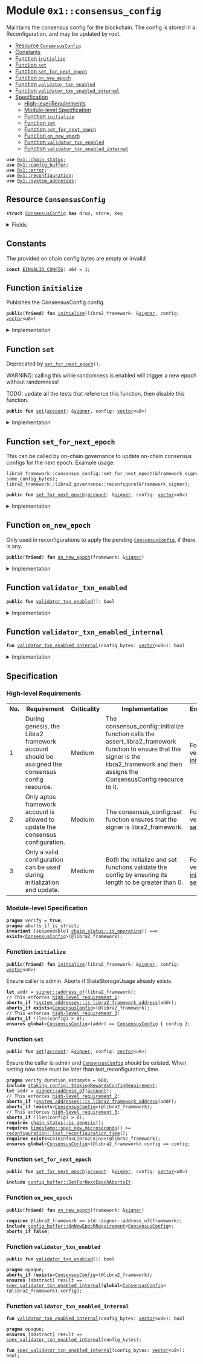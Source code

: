 
<a id="0x1_consensus_config"></a>

# Module `0x1::consensus_config`

Maintains the consensus config for the blockchain. The config is stored in a
Reconfiguration, and may be updated by root.


-  [Resource `ConsensusConfig`](#0x1_consensus_config_ConsensusConfig)
-  [Constants](#@Constants_0)
-  [Function `initialize`](#0x1_consensus_config_initialize)
-  [Function `set`](#0x1_consensus_config_set)
-  [Function `set_for_next_epoch`](#0x1_consensus_config_set_for_next_epoch)
-  [Function `on_new_epoch`](#0x1_consensus_config_on_new_epoch)
-  [Function `validator_txn_enabled`](#0x1_consensus_config_validator_txn_enabled)
-  [Function `validator_txn_enabled_internal`](#0x1_consensus_config_validator_txn_enabled_internal)
-  [Specification](#@Specification_1)
    -  [High-level Requirements](#high-level-req)
    -  [Module-level Specification](#module-level-spec)
    -  [Function `initialize`](#@Specification_1_initialize)
    -  [Function `set`](#@Specification_1_set)
    -  [Function `set_for_next_epoch`](#@Specification_1_set_for_next_epoch)
    -  [Function `on_new_epoch`](#@Specification_1_on_new_epoch)
    -  [Function `validator_txn_enabled`](#@Specification_1_validator_txn_enabled)
    -  [Function `validator_txn_enabled_internal`](#@Specification_1_validator_txn_enabled_internal)


<pre><code><b>use</b> <a href="chain_status.md#0x1_chain_status">0x1::chain_status</a>;
<b>use</b> <a href="config_buffer.md#0x1_config_buffer">0x1::config_buffer</a>;
<b>use</b> <a href="../../../libra2-stdlib/../move-stdlib/tests/compiler-v2-doc/error.md#0x1_error">0x1::error</a>;
<b>use</b> <a href="reconfiguration.md#0x1_reconfiguration">0x1::reconfiguration</a>;
<b>use</b> <a href="system_addresses.md#0x1_system_addresses">0x1::system_addresses</a>;
</code></pre>



<a id="0x1_consensus_config_ConsensusConfig"></a>

## Resource `ConsensusConfig`



<pre><code><b>struct</b> <a href="consensus_config.md#0x1_consensus_config_ConsensusConfig">ConsensusConfig</a> <b>has</b> drop, store, key
</code></pre>



<details>
<summary>Fields</summary>


<dl>
<dt>
<code>config: <a href="../../../libra2-stdlib/../move-stdlib/tests/compiler-v2-doc/vector.md#0x1_vector">vector</a>&lt;u8&gt;</code>
</dt>
<dd>

</dd>
</dl>


</details>

<a id="@Constants_0"></a>

## Constants


<a id="0x1_consensus_config_EINVALID_CONFIG"></a>

The provided on chain config bytes are empty or invalid


<pre><code><b>const</b> <a href="consensus_config.md#0x1_consensus_config_EINVALID_CONFIG">EINVALID_CONFIG</a>: u64 = 1;
</code></pre>



<a id="0x1_consensus_config_initialize"></a>

## Function `initialize`

Publishes the ConsensusConfig config.


<pre><code><b>public</b>(<b>friend</b>) <b>fun</b> <a href="consensus_config.md#0x1_consensus_config_initialize">initialize</a>(libra2_framework: &<a href="../../../libra2-stdlib/../move-stdlib/tests/compiler-v2-doc/signer.md#0x1_signer">signer</a>, config: <a href="../../../libra2-stdlib/../move-stdlib/tests/compiler-v2-doc/vector.md#0x1_vector">vector</a>&lt;u8&gt;)
</code></pre>



<details>
<summary>Implementation</summary>


<pre><code><b>public</b>(<b>friend</b>) <b>fun</b> <a href="consensus_config.md#0x1_consensus_config_initialize">initialize</a>(libra2_framework: &<a href="../../../libra2-stdlib/../move-stdlib/tests/compiler-v2-doc/signer.md#0x1_signer">signer</a>, config: <a href="../../../libra2-stdlib/../move-stdlib/tests/compiler-v2-doc/vector.md#0x1_vector">vector</a>&lt;u8&gt;) {
    <a href="system_addresses.md#0x1_system_addresses_assert_libra2_framework">system_addresses::assert_libra2_framework</a>(libra2_framework);
    <b>assert</b>!(<a href="../../../libra2-stdlib/../move-stdlib/tests/compiler-v2-doc/vector.md#0x1_vector_length">vector::length</a>(&config) &gt; 0, <a href="../../../libra2-stdlib/../move-stdlib/tests/compiler-v2-doc/error.md#0x1_error_invalid_argument">error::invalid_argument</a>(<a href="consensus_config.md#0x1_consensus_config_EINVALID_CONFIG">EINVALID_CONFIG</a>));
    <b>move_to</b>(libra2_framework, <a href="consensus_config.md#0x1_consensus_config_ConsensusConfig">ConsensusConfig</a> { config });
}
</code></pre>



</details>

<a id="0x1_consensus_config_set"></a>

## Function `set`

Deprecated by <code><a href="consensus_config.md#0x1_consensus_config_set_for_next_epoch">set_for_next_epoch</a>()</code>.

WARNING: calling this while randomness is enabled will trigger a new epoch without randomness!

TODO: update all the tests that reference this function, then disable this function.


<pre><code><b>public</b> <b>fun</b> <a href="consensus_config.md#0x1_consensus_config_set">set</a>(<a href="account.md#0x1_account">account</a>: &<a href="../../../libra2-stdlib/../move-stdlib/tests/compiler-v2-doc/signer.md#0x1_signer">signer</a>, config: <a href="../../../libra2-stdlib/../move-stdlib/tests/compiler-v2-doc/vector.md#0x1_vector">vector</a>&lt;u8&gt;)
</code></pre>



<details>
<summary>Implementation</summary>


<pre><code><b>public</b> <b>fun</b> <a href="consensus_config.md#0x1_consensus_config_set">set</a>(<a href="account.md#0x1_account">account</a>: &<a href="../../../libra2-stdlib/../move-stdlib/tests/compiler-v2-doc/signer.md#0x1_signer">signer</a>, config: <a href="../../../libra2-stdlib/../move-stdlib/tests/compiler-v2-doc/vector.md#0x1_vector">vector</a>&lt;u8&gt;) <b>acquires</b> <a href="consensus_config.md#0x1_consensus_config_ConsensusConfig">ConsensusConfig</a> {
    <a href="system_addresses.md#0x1_system_addresses_assert_libra2_framework">system_addresses::assert_libra2_framework</a>(<a href="account.md#0x1_account">account</a>);
    <a href="chain_status.md#0x1_chain_status_assert_genesis">chain_status::assert_genesis</a>();
    <b>assert</b>!(<a href="../../../libra2-stdlib/../move-stdlib/tests/compiler-v2-doc/vector.md#0x1_vector_length">vector::length</a>(&config) &gt; 0, <a href="../../../libra2-stdlib/../move-stdlib/tests/compiler-v2-doc/error.md#0x1_error_invalid_argument">error::invalid_argument</a>(<a href="consensus_config.md#0x1_consensus_config_EINVALID_CONFIG">EINVALID_CONFIG</a>));

    <b>let</b> config_ref = &<b>mut</b> <b>borrow_global_mut</b>&lt;<a href="consensus_config.md#0x1_consensus_config_ConsensusConfig">ConsensusConfig</a>&gt;(@libra2_framework).config;
    *config_ref = config;

    // Need <b>to</b> trigger <a href="reconfiguration.md#0x1_reconfiguration">reconfiguration</a> so validator nodes can sync on the updated configs.
    <a href="reconfiguration.md#0x1_reconfiguration_reconfigure">reconfiguration::reconfigure</a>();
}
</code></pre>



</details>

<a id="0x1_consensus_config_set_for_next_epoch"></a>

## Function `set_for_next_epoch`

This can be called by on-chain governance to update on-chain consensus configs for the next epoch.
Example usage:
```
libra2_framework::consensus_config::set_for_next_epoch(&framework_signer, some_config_bytes);
libra2_framework::libra2_governance::reconfigure(&framework_signer);
```


<pre><code><b>public</b> <b>fun</b> <a href="consensus_config.md#0x1_consensus_config_set_for_next_epoch">set_for_next_epoch</a>(<a href="account.md#0x1_account">account</a>: &<a href="../../../libra2-stdlib/../move-stdlib/tests/compiler-v2-doc/signer.md#0x1_signer">signer</a>, config: <a href="../../../libra2-stdlib/../move-stdlib/tests/compiler-v2-doc/vector.md#0x1_vector">vector</a>&lt;u8&gt;)
</code></pre>



<details>
<summary>Implementation</summary>


<pre><code><b>public</b> <b>fun</b> <a href="consensus_config.md#0x1_consensus_config_set_for_next_epoch">set_for_next_epoch</a>(<a href="account.md#0x1_account">account</a>: &<a href="../../../libra2-stdlib/../move-stdlib/tests/compiler-v2-doc/signer.md#0x1_signer">signer</a>, config: <a href="../../../libra2-stdlib/../move-stdlib/tests/compiler-v2-doc/vector.md#0x1_vector">vector</a>&lt;u8&gt;) {
    <a href="system_addresses.md#0x1_system_addresses_assert_libra2_framework">system_addresses::assert_libra2_framework</a>(<a href="account.md#0x1_account">account</a>);
    <b>assert</b>!(<a href="../../../libra2-stdlib/../move-stdlib/tests/compiler-v2-doc/vector.md#0x1_vector_length">vector::length</a>(&config) &gt; 0, <a href="../../../libra2-stdlib/../move-stdlib/tests/compiler-v2-doc/error.md#0x1_error_invalid_argument">error::invalid_argument</a>(<a href="consensus_config.md#0x1_consensus_config_EINVALID_CONFIG">EINVALID_CONFIG</a>));
    std::config_buffer::upsert&lt;<a href="consensus_config.md#0x1_consensus_config_ConsensusConfig">ConsensusConfig</a>&gt;(<a href="consensus_config.md#0x1_consensus_config_ConsensusConfig">ConsensusConfig</a> {config});
}
</code></pre>



</details>

<a id="0x1_consensus_config_on_new_epoch"></a>

## Function `on_new_epoch`

Only used in reconfigurations to apply the pending <code><a href="consensus_config.md#0x1_consensus_config_ConsensusConfig">ConsensusConfig</a></code>, if there is any.


<pre><code><b>public</b>(<b>friend</b>) <b>fun</b> <a href="consensus_config.md#0x1_consensus_config_on_new_epoch">on_new_epoch</a>(framework: &<a href="../../../libra2-stdlib/../move-stdlib/tests/compiler-v2-doc/signer.md#0x1_signer">signer</a>)
</code></pre>



<details>
<summary>Implementation</summary>


<pre><code><b>public</b>(<b>friend</b>) <b>fun</b> <a href="consensus_config.md#0x1_consensus_config_on_new_epoch">on_new_epoch</a>(framework: &<a href="../../../libra2-stdlib/../move-stdlib/tests/compiler-v2-doc/signer.md#0x1_signer">signer</a>) <b>acquires</b> <a href="consensus_config.md#0x1_consensus_config_ConsensusConfig">ConsensusConfig</a> {
    <a href="system_addresses.md#0x1_system_addresses_assert_libra2_framework">system_addresses::assert_libra2_framework</a>(framework);
    <b>if</b> (<a href="config_buffer.md#0x1_config_buffer_does_exist">config_buffer::does_exist</a>&lt;<a href="consensus_config.md#0x1_consensus_config_ConsensusConfig">ConsensusConfig</a>&gt;()) {
        <b>let</b> new_config = <a href="config_buffer.md#0x1_config_buffer_extract">config_buffer::extract</a>&lt;<a href="consensus_config.md#0x1_consensus_config_ConsensusConfig">ConsensusConfig</a>&gt;();
        <b>if</b> (<b>exists</b>&lt;<a href="consensus_config.md#0x1_consensus_config_ConsensusConfig">ConsensusConfig</a>&gt;(@libra2_framework)) {
            *<b>borrow_global_mut</b>&lt;<a href="consensus_config.md#0x1_consensus_config_ConsensusConfig">ConsensusConfig</a>&gt;(@libra2_framework) = new_config;
        } <b>else</b> {
            <b>move_to</b>(framework, new_config);
        };
    }
}
</code></pre>



</details>

<a id="0x1_consensus_config_validator_txn_enabled"></a>

## Function `validator_txn_enabled`



<pre><code><b>public</b> <b>fun</b> <a href="consensus_config.md#0x1_consensus_config_validator_txn_enabled">validator_txn_enabled</a>(): bool
</code></pre>



<details>
<summary>Implementation</summary>


<pre><code><b>public</b> <b>fun</b> <a href="consensus_config.md#0x1_consensus_config_validator_txn_enabled">validator_txn_enabled</a>(): bool <b>acquires</b> <a href="consensus_config.md#0x1_consensus_config_ConsensusConfig">ConsensusConfig</a> {
    <b>let</b> config_bytes = <b>borrow_global</b>&lt;<a href="consensus_config.md#0x1_consensus_config_ConsensusConfig">ConsensusConfig</a>&gt;(@libra2_framework).config;
    <a href="consensus_config.md#0x1_consensus_config_validator_txn_enabled_internal">validator_txn_enabled_internal</a>(config_bytes)
}
</code></pre>



</details>

<a id="0x1_consensus_config_validator_txn_enabled_internal"></a>

## Function `validator_txn_enabled_internal`



<pre><code><b>fun</b> <a href="consensus_config.md#0x1_consensus_config_validator_txn_enabled_internal">validator_txn_enabled_internal</a>(config_bytes: <a href="../../../libra2-stdlib/../move-stdlib/tests/compiler-v2-doc/vector.md#0x1_vector">vector</a>&lt;u8&gt;): bool
</code></pre>



<details>
<summary>Implementation</summary>


<pre><code><b>native</b> <b>fun</b> <a href="consensus_config.md#0x1_consensus_config_validator_txn_enabled_internal">validator_txn_enabled_internal</a>(config_bytes: <a href="../../../libra2-stdlib/../move-stdlib/tests/compiler-v2-doc/vector.md#0x1_vector">vector</a>&lt;u8&gt;): bool;
</code></pre>



</details>

<a id="@Specification_1"></a>

## Specification




<a id="high-level-req"></a>

### High-level Requirements

<table>
<tr>
<th>No.</th><th>Requirement</th><th>Criticality</th><th>Implementation</th><th>Enforcement</th>
</tr>

<tr>
<td>1</td>
<td>During genesis, the Libra2 framework account should be assigned the consensus config resource.</td>
<td>Medium</td>
<td>The consensus_config::initialize function calls the assert_libra2_framework function to ensure that the signer is the libra2_framework and then assigns the ConsensusConfig resource to it.</td>
<td>Formally verified via <a href="#high-level-req-1">initialize</a>.</td>
</tr>

<tr>
<td>2</td>
<td>Only aptos framework account is allowed to update the consensus configuration.</td>
<td>Medium</td>
<td>The consensus_config::set function ensures that the signer is libra2_framework.</td>
<td>Formally verified via <a href="#high-level-req-2">set</a>.</td>
</tr>

<tr>
<td>3</td>
<td>Only a valid configuration can be used during initialization and update.</td>
<td>Medium</td>
<td>Both the initialize and set functions validate the config by ensuring its length to be greater than 0.</td>
<td>Formally verified via <a href="#high-level-req-3.1">initialize</a> and <a href="#high-level-req-3.2">set</a>.</td>
</tr>

</table>




<a id="module-level-spec"></a>

### Module-level Specification


<pre><code><b>pragma</b> verify = <b>true</b>;
<b>pragma</b> aborts_if_is_strict;
<b>invariant</b> [suspendable] <a href="chain_status.md#0x1_chain_status_is_operating">chain_status::is_operating</a>() ==&gt; <b>exists</b>&lt;<a href="consensus_config.md#0x1_consensus_config_ConsensusConfig">ConsensusConfig</a>&gt;(@libra2_framework);
</code></pre>



<a id="@Specification_1_initialize"></a>

### Function `initialize`


<pre><code><b>public</b>(<b>friend</b>) <b>fun</b> <a href="consensus_config.md#0x1_consensus_config_initialize">initialize</a>(libra2_framework: &<a href="../../../libra2-stdlib/../move-stdlib/tests/compiler-v2-doc/signer.md#0x1_signer">signer</a>, config: <a href="../../../libra2-stdlib/../move-stdlib/tests/compiler-v2-doc/vector.md#0x1_vector">vector</a>&lt;u8&gt;)
</code></pre>


Ensure caller is admin.
Aborts if StateStorageUsage already exists.


<pre><code><b>let</b> addr = <a href="../../../libra2-stdlib/../move-stdlib/tests/compiler-v2-doc/signer.md#0x1_signer_address_of">signer::address_of</a>(libra2_framework);
// This enforces <a id="high-level-req-1" href="#high-level-req">high-level requirement 1</a>:
<b>aborts_if</b> !<a href="system_addresses.md#0x1_system_addresses_is_libra2_framework_address">system_addresses::is_libra2_framework_address</a>(addr);
<b>aborts_if</b> <b>exists</b>&lt;<a href="consensus_config.md#0x1_consensus_config_ConsensusConfig">ConsensusConfig</a>&gt;(@libra2_framework);
// This enforces <a id="high-level-req-3.1" href="#high-level-req">high-level requirement 3</a>:
<b>aborts_if</b> !(len(config) &gt; 0);
<b>ensures</b> <b>global</b>&lt;<a href="consensus_config.md#0x1_consensus_config_ConsensusConfig">ConsensusConfig</a>&gt;(addr) == <a href="consensus_config.md#0x1_consensus_config_ConsensusConfig">ConsensusConfig</a> { config };
</code></pre>



<a id="@Specification_1_set"></a>

### Function `set`


<pre><code><b>public</b> <b>fun</b> <a href="consensus_config.md#0x1_consensus_config_set">set</a>(<a href="account.md#0x1_account">account</a>: &<a href="../../../libra2-stdlib/../move-stdlib/tests/compiler-v2-doc/signer.md#0x1_signer">signer</a>, config: <a href="../../../libra2-stdlib/../move-stdlib/tests/compiler-v2-doc/vector.md#0x1_vector">vector</a>&lt;u8&gt;)
</code></pre>


Ensure the caller is admin and <code><a href="consensus_config.md#0x1_consensus_config_ConsensusConfig">ConsensusConfig</a></code> should be existed.
When setting now time must be later than last_reconfiguration_time.


<pre><code><b>pragma</b> verify_duration_estimate = 600;
<b>include</b> <a href="staking_config.md#0x1_staking_config_StakingRewardsConfigRequirement">staking_config::StakingRewardsConfigRequirement</a>;
<b>let</b> addr = <a href="../../../libra2-stdlib/../move-stdlib/tests/compiler-v2-doc/signer.md#0x1_signer_address_of">signer::address_of</a>(<a href="account.md#0x1_account">account</a>);
// This enforces <a id="high-level-req-2" href="#high-level-req">high-level requirement 2</a>:
<b>aborts_if</b> !<a href="system_addresses.md#0x1_system_addresses_is_libra2_framework_address">system_addresses::is_libra2_framework_address</a>(addr);
<b>aborts_if</b> !<b>exists</b>&lt;<a href="consensus_config.md#0x1_consensus_config_ConsensusConfig">ConsensusConfig</a>&gt;(@libra2_framework);
// This enforces <a id="high-level-req-3.2" href="#high-level-req">high-level requirement 3</a>:
<b>aborts_if</b> !(len(config) &gt; 0);
<b>requires</b> <a href="chain_status.md#0x1_chain_status_is_genesis">chain_status::is_genesis</a>();
<b>requires</b> <a href="timestamp.md#0x1_timestamp_spec_now_microseconds">timestamp::spec_now_microseconds</a>() &gt;= <a href="reconfiguration.md#0x1_reconfiguration_last_reconfiguration_time">reconfiguration::last_reconfiguration_time</a>();
<b>requires</b> <b>exists</b>&lt;CoinInfo&lt;Libra2Coin&gt;&gt;(@libra2_framework);
<b>ensures</b> <b>global</b>&lt;<a href="consensus_config.md#0x1_consensus_config_ConsensusConfig">ConsensusConfig</a>&gt;(@libra2_framework).config == config;
</code></pre>



<a id="@Specification_1_set_for_next_epoch"></a>

### Function `set_for_next_epoch`


<pre><code><b>public</b> <b>fun</b> <a href="consensus_config.md#0x1_consensus_config_set_for_next_epoch">set_for_next_epoch</a>(<a href="account.md#0x1_account">account</a>: &<a href="../../../libra2-stdlib/../move-stdlib/tests/compiler-v2-doc/signer.md#0x1_signer">signer</a>, config: <a href="../../../libra2-stdlib/../move-stdlib/tests/compiler-v2-doc/vector.md#0x1_vector">vector</a>&lt;u8&gt;)
</code></pre>




<pre><code><b>include</b> <a href="config_buffer.md#0x1_config_buffer_SetForNextEpochAbortsIf">config_buffer::SetForNextEpochAbortsIf</a>;
</code></pre>



<a id="@Specification_1_on_new_epoch"></a>

### Function `on_new_epoch`


<pre><code><b>public</b>(<b>friend</b>) <b>fun</b> <a href="consensus_config.md#0x1_consensus_config_on_new_epoch">on_new_epoch</a>(framework: &<a href="../../../libra2-stdlib/../move-stdlib/tests/compiler-v2-doc/signer.md#0x1_signer">signer</a>)
</code></pre>




<pre><code><b>requires</b> @libra2_framework == std::signer::address_of(framework);
<b>include</b> <a href="config_buffer.md#0x1_config_buffer_OnNewEpochRequirement">config_buffer::OnNewEpochRequirement</a>&lt;<a href="consensus_config.md#0x1_consensus_config_ConsensusConfig">ConsensusConfig</a>&gt;;
<b>aborts_if</b> <b>false</b>;
</code></pre>



<a id="@Specification_1_validator_txn_enabled"></a>

### Function `validator_txn_enabled`


<pre><code><b>public</b> <b>fun</b> <a href="consensus_config.md#0x1_consensus_config_validator_txn_enabled">validator_txn_enabled</a>(): bool
</code></pre>




<pre><code><b>pragma</b> opaque;
<b>aborts_if</b> !<b>exists</b>&lt;<a href="consensus_config.md#0x1_consensus_config_ConsensusConfig">ConsensusConfig</a>&gt;(@libra2_framework);
<b>ensures</b> [abstract] result == <a href="consensus_config.md#0x1_consensus_config_spec_validator_txn_enabled_internal">spec_validator_txn_enabled_internal</a>(<b>global</b>&lt;<a href="consensus_config.md#0x1_consensus_config_ConsensusConfig">ConsensusConfig</a>&gt;(@libra2_framework).config);
</code></pre>



<a id="@Specification_1_validator_txn_enabled_internal"></a>

### Function `validator_txn_enabled_internal`


<pre><code><b>fun</b> <a href="consensus_config.md#0x1_consensus_config_validator_txn_enabled_internal">validator_txn_enabled_internal</a>(config_bytes: <a href="../../../libra2-stdlib/../move-stdlib/tests/compiler-v2-doc/vector.md#0x1_vector">vector</a>&lt;u8&gt;): bool
</code></pre>




<pre><code><b>pragma</b> opaque;
<b>ensures</b> [abstract] result == <a href="consensus_config.md#0x1_consensus_config_spec_validator_txn_enabled_internal">spec_validator_txn_enabled_internal</a>(config_bytes);
</code></pre>




<a id="0x1_consensus_config_spec_validator_txn_enabled_internal"></a>


<pre><code><b>fun</b> <a href="consensus_config.md#0x1_consensus_config_spec_validator_txn_enabled_internal">spec_validator_txn_enabled_internal</a>(config_bytes: <a href="../../../libra2-stdlib/../move-stdlib/tests/compiler-v2-doc/vector.md#0x1_vector">vector</a>&lt;u8&gt;): bool;
</code></pre>


[move-book]: https://dev.libra2.org/move/book/SUMMARY
